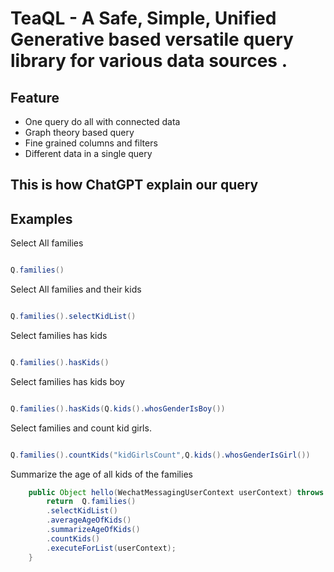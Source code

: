# TeaQL - A Safe, Simple, Unified Generative based versatile query library for various data sources .


## Feature

* One query do all with connected data
* Graph theory based query
* Fine grained columns and filters
* Different data in a single query

## This is how ChatGPT explain our query


## Examples

Select All families

```java

Q.families()

```
Select All families and their kids

```java

Q.families().selectKidList()

```

Select families has kids

```java

Q.families().hasKids()

```

Select families has kids boy

```java

Q.families().hasKids(Q.kids().whosGenderIsBoy())

```

Select families and count kid girls.

```java

Q.families().countKids("kidGirlsCount",Q.kids().whosGenderIsGirl())

```

Summarize the age of all kids of the families

```java
    public Object hello(WechatMessagingUserContext userContext) throws Exception {
        return  Q.families()
		.selectKidList()
		.averageAgeOfKids()
		.summarizeAgeOfKids()
		.countKids()
		.executeForList(userContext);
    }


```


